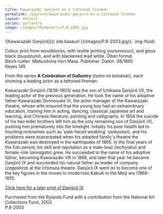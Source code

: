 ```yaml
---
title: Kawarazaki Gonjûrô as a tattooed fireman
permalink: /explore/kawarazaki-gonjuro-as-a-tattooed-fireman
layout: default
series: gallantry
image: /images/thumbnails/P.8-2003.jpg
---
```


![Kawarazaki Gonjûrô]({{ site.baseurl }}/images/P.8-2003.jpg){: .img-fluid}

Colour print from woodblocks, with textile printing (_nunomezuri_), and gloss black (_tsuyazumi_), and with blackened lead white. _Ôban_ format.  
Block-cutter: Matsushima Hori Masa. Publisher: Daikin. 08/1865  
Keyes 145

From the series **A Celebration of Gallantry** (_Isami no kotobuki_), each showing a leading actor as a tattooed fireman.

Kawarazaki Gonjûrô (1839-1903) was the son of Ichikawa Danjûrô VII, the leading actor of the previous generation. He took the name of his adoptive father Kawarazaki Gonnosuke VI, the actor-manager of the Kawarazaki theatre, whose wife ensured that the young boy had an extraordinary education, training him in acting, dancing, classical Japanese art and learning, and Chinese literature, painting and calligraphy. In 1854 the suicide of his two elder brothers left him as the only remaining son of Danjûrô VII, pushing him prematurely into the limelight. Initially his poor health led to insulting nicknames such as 'pale-faced weakling' (_aobyotan_), and his problems were exacerbated when his adopted family's theatre the Kawarazaki was destroyed in the earthquake of 1865. In the final years of the Edo period, his skill and reputation as a male-lead (_tachiyaku_) and female-role (_onnagata_) grew. He succeeded to the name of his adoptive father, becoming Kawarazaki VIII in 1869, and later that year he became Danjûrô IX and succeeded his natural father as leader of company (_zagashira_) at the Ichimura theatre. Danjûrô IX went on to become one of the key figures in the moves to modernise Kabuki in the Meiji era (1868-1911).

[Click here for a later print of Danjûrô IX](P.198-2002_SE.html)

Purchased from the Rylands Fund with a contribution from the National Art Collections Fund, 2003  
P.8-2003
